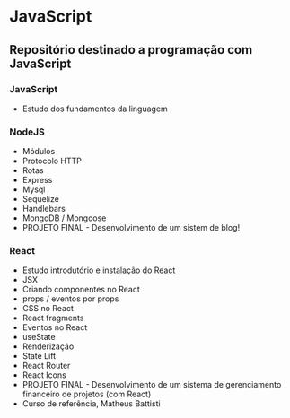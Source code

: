 # JavaScript 

##  Repositório destinado a programação com JavaScript

### JavaScript 
  - Estudo dos fundamentos da linguagem 

### NodeJS
  - Módulos
  - Protocolo HTTP
  - Rotas
  - Express
  - Mysql
  - Sequelize
  - Handlebars
  - MongoDB / Mongoose
  - PROJETO FINAL - Desenvolvimento de um sistem de blog!
### React
  - Estudo introdutório e instalação do React
  - JSX
  - Criando componentes no React
  - props / eventos por props
  - CSS no React
  - React fragments
  - Eventos no React
  - useState
  - Renderização
  - State Lift
  - React Router
  - React Icons
  - PROJETO FINAL - Desenvolvimento de um sistema de gerenciamento financeiro de projetos (com React)
  - Curso de referência, Matheus Battisti


